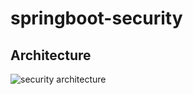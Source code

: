 # springboot-security

## Architecture
![security architecture](https://github.com/romanprotoliuk/springboot-security/assets/45060965/f6ba7d74-e19b-49d7-a7d0-d223628514df)
